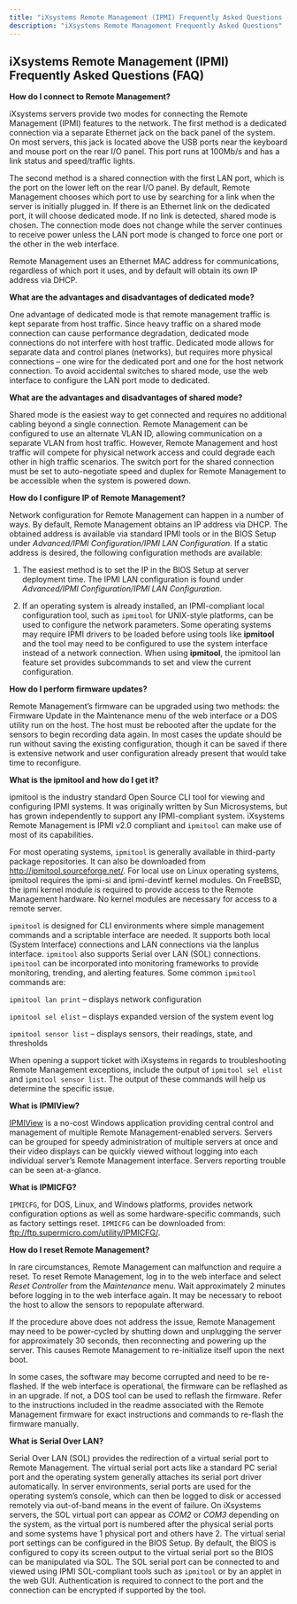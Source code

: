 ```yaml
---
title: "iXsystems Remote Management (IPMI) Frequently Asked Questions (FAQ)"
description: "iXsystems Remote Management Frequently Asked Questions"
---
```


## iXsystems Remote Management (IPMI) Frequently Asked Questions (FAQ)

**How do I connect to Remote Management?**

iXsystems servers provide two modes for connecting the Remote Management (IPMI) features to the network. The first method is a dedicated connection via a separate Ethernet jack on the back panel of the system. On most servers, this jack is located above the USB ports near the keyboard and mouse port on the rear I/O panel. This port runs at 100Mb/s and has a link status and speed/traffic lights.

The second method is a shared connection with the first LAN port, which is the port on the lower left on the rear I/O panel. By default, Remote Management chooses which port to use by searching for a link when the server is initially plugged in. If there is an Ethernet link on the dedicated port, it will choose dedicated mode. If no link is detected, shared mode is chosen. The connection mode does not change while the server continues to receive power unless the LAN port mode is changed to force one port or the other in the web interface.

Remote Management uses an Ethernet MAC address for communications, regardless of which port it uses, and by default will obtain its own IP address via DHCP.

**What are the advantages and disadvantages of dedicated mode?**

One advantage of dedicated mode is that remote management traffic is kept separate from host traffic. Since heavy traffic on a shared mode connection can cause performance degradation, dedicated mode connections do not interfere with host traffic. Dedicated mode allows for separate data and control planes (networks), but requires more physical connections – one wire for the dedicated port and one for the host network connection. To avoid accidental switches to shared mode, use the web interface to configure the LAN port mode to dedicated.

**What are the advantages and disadvantages of shared mode?**

Shared mode is the easiest way to get connected and requires no additional cabling beyond a single connection. Remote Management can be configured to use an alternate VLAN ID, allowing communication on a separate VLAN from host traffic. However, Remote Management and host traffic will compete for physical network access and could degrade each other in high traffic scenarios. The switch port for the shared connection must be set to auto-negotiate speed and duplex for Remote Management to be accessible when the system is powered down.

**How do I configure IP of Remote Management?**

Network configuration for Remote Management can happen in a number of ways. By default, Remote Management obtains an IP address via DHCP. The obtained address is available via standard IPMI tools or in the BIOS Setup under *Advanced/IPMI Configuration/IPMI LAN Configuration*. If a static address is desired, the following configuration methods are available:

1. The  easiest method is to set the IP in the BIOS Setup at server deployment time. The IPMI LAN configuration is found under *Advanced/IPMI Configuration/IPMI LAN Configuration*.

2. If an operating system is already installed, an IPMI-compliant local configuration tool, such as `ipmitool` for UNIX-style platforms, can be used to configure the network parameters. Some operating systems may require IPMI drivers to be loaded before using tools like **ipmitool** and the tool may need to be configured to use the system interface instead of a network connection. When using **ipmitool**, the ipmitool lan feature set provides subcommands to set and view the current configuration.

**How do I perform firmware updates?**

Remote Management’s firmware can be upgraded using two methods: the Firmware Update in the Maintenance menu of the web interface or a DOS utility run on the host. The host must be rebooted after the update for the sensors to begin recording data again. In most cases the update should be run without saving the existing configuration, though it can be saved if there is extensive network and user configuration already present that would take time to reconfigure.

**What is the ipmitool and how do I get it?**

ipmitool is the industry standard Open Source CLI tool for viewing and configuring IPMI systems. It was originally written by Sun Microsystems, but has grown independently to support any IPMI-compliant system. iXsystems Remote Management is IPMI v2.0 compliant and `ipmitool` can make use of most of its capabilities.

For most operating systems, `ipmitool` is generally available in third-party package repositories. It can also be downloaded from http://ipmitool.sourceforge.net/. For local use on Linux operating systems, ipmitool requires the ipmi-si and ipmi-devintf kernel modules. On FreeBSD, the ipmi kernel module is required to provide access to the Remote Management hardware. No kernel modules are necessary for access to a remote server.

`ipmitool` is designed for CLI environments where simple management commands and a scriptable interface are needed. It supports both local (System Interface) connections and LAN connections via the lanplus interface. `ipmitool` also supports Serial over LAN (SOL) connections. `ipmitool` can be incorporated into monitoring frameworks to provide monitoring, trending, and alerting features.
Some common `ipmitool` commands are:

`ipmitool lan print` – displays network configuration

`ipmitool sel elist` – displays expanded version of the system event log

`ipmitool sensor list` – displays sensors, their readings, state, and thresholds

When opening a support ticket with iXsystems in regards to troubleshooting Remote Management exceptions, include the output of `ipmitool sel elist` and `ipmitool sensor list`. The output of these commands will help us determine the specific issue.

**What is IPMIView?**

[IPMIView](https://www.supermicro.com/manuals/other/IPMIView20.pdf) is a no-cost Windows application providing central control and management of multiple Remote Management-enabled servers. Servers can be grouped for speedy administration of multiple servers at once and their video displays can be quickly viewed without logging into each individual server’s Remote Management interface. Servers reporting trouble can be seen at-a-glance.

**What is IPMICFG?**

`IPMICFG`, for DOS, Linux, and Windows platforms, provides network configuration options as well as some hardware-specific commands, such as factory settings reset. `IPMICFG` can be downloaded from: ftp://ftp.supermicro.com/utility/IPMICFG/.

**How do I reset Remote Management?**

In rare circumstances, Remote Management can malfunction and require a reset. To reset Remote Management, log in to the web interface and select *Reset Controller* from the *Maintenance* menu. Wait approximately 2 minutes before logging in to the web interface again. It may be necessary to reboot the host to allow the sensors to repopulate afterward.

If the procedure above does not address the issue, Remote Management may need to be power-cycled by shutting down and unplugging the server for approximately 30 seconds, then reconnecting and powering up the server. This causes Remote Management to re-initialize itself upon the next boot.

In some cases, the software may become corrupted and need to be re-flashed. If the web interface is operational, the firmware can be reflashed as in an upgrade. If not, a DOS tool can be used to reflash the firmware. Refer to the instructions included in the readme associated with the Remote Management firmware for exact instructions and commands to re-flash the firmware manually.

**What is Serial Over LAN?**

Serial Over LAN (SOL) provides the redirection of a virtual serial port to Remote Management. The virtual serial port acts like a standard PC serial port and the operating system generally attaches its serial port driver automatically. In server environments, serial ports are used for the operating system’s console, which can then be logged to disk or accessed remotely via out-of-band means in the event of failure. On iXsystems servers, the SOL virtual port can appear as *COM2* or *COM3* depending on the system, as the virtual port is numbered after the physical serial ports and some systems have 1 physical port and others have 2. The virtual serial port settings can be configured in the BIOS Setup. By default, the BIOS is configured to copy its screen output to the virtual serial port so the BIOS can be manipulated via SOL. The SOL serial port can be connected to and viewed using IPMI SOL-compliant tools such as `ipmitool` or by an applet in the web GUI. Authentication is required to connect to the port and the connection can be encrypted if supported by the tool.
